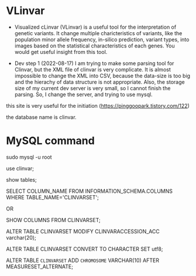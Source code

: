 # VLinvar

* Visualized cLinvar (VLinvar) is a useful tool for the interpretation of genetic variants. It change multiple charicteristics of variants, like the population minor allele frequency, in-silico prediction, variant types, into images based on the statistical characteristics of each genes. You would get useful insight from this tool.

+ Dev step 1 (2022-08-17)
I am trying to make some parsing tool for Clinvar, but the XML file of clinvar is very complicate. It is almost impossible to change the XML into CSV, because the data-size is too big and the hierachy of data structure is not appropriate. Also, the storage size of my current dev server is very small, so I cannot finish the parsing.
So, I change the server, and trying to use mysql.

this site is very useful for the initiation (https://pinggoopark.tistory.com/122)

the database name is clinvar.


# MySQL command
sudo mysql -u root

use clinvar;

show tables;

SELECT COLUMN_NAME FROM INFORMATION_SCHEMA.COLUMNS WHERE TABLE_NAME='CLINVARSET';

OR

SHOW COLUMNS FROM CLINVARSET;

ALTER TABLE CLINVARSET MODIFY CLINVARACCESSION_ACC varchar(20);

ALTER TABLE CLINVARSET CONVERT TO CHARACTER SET utf8;

ALTER TABLE `CLINVARSET` ADD `CHROMOSOME` VARCHAR(10) AFTER MEASURESET_ALTERNATE;


